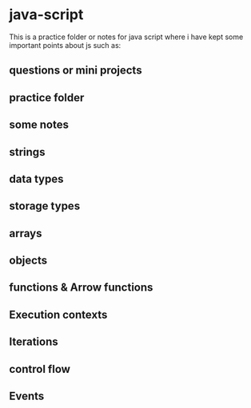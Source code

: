 # java-script
This is a practice folder or notes for java script where i have kept some important points about js such as:

## questions or mini projects
## practice folder
## some notes
## strings
## data types 
## storage types
## arrays
## objects
## functions & Arrow functions
## Execution contexts
## Iterations
## control flow
## Events 